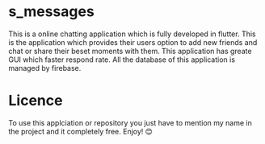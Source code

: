 # s_messages

This is a online chatting application which is fully developed in flutter. This is the application which provides their users option to add new friends and chat or share their beset moments with them. This application has greate GUI which faster respond rate. All the database of this application is managed by firebase.

# Licence

To use this applciation or repository you just have to mention my name in the project and it completely free. Enjoy! 😊
